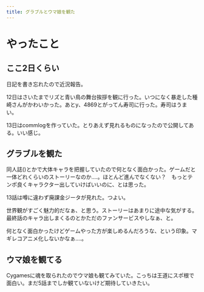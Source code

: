 ```yaml
---
title: グラブルとウマ娘を観た
---
```


# やったこと

## ここ2日くらい

日記を書き忘れたので近況報告。

12日はさいたまでリズと青い鳥の舞台挨拶を観に行った。いつになく暴走した種崎さんがかわいかった。あとy、4869とがってん寿司に行った。寿司はうまい。

13日はcommlogを作っていた。とりあえず見れるものになったので公開してある。いい感じ。

## グラブルを観た

同人誌()とかで大体キャラを把握していたので何となく面白かった。ゲームだと一体どれくらいのストーリーなのか‥‥。ほとんど進んでなくない？　もっとテンポ良くキャラクター出していけばいいのに、とは思った。

13話は噂に違わず廃課金ジータが見れた。つよい。

世界観がすごく魅力的だなぁ、と思う。ストーリーはあまりに途中な気がする。最終話のキャラ出しまくるのとかただのファンサービスやしなぁ、と。

何となく面白かったけどゲームやった方が楽しめるんだろうな、という印象。マギレコアニメ化しないかなぁ‥‥。

## ウマ娘を観てる

Cygamesに魂を取られたのでウマ娘も観てみていた。こっちは王道にスポ根で面白い。まだ5話までしか観ていないけど期待していきたい。
